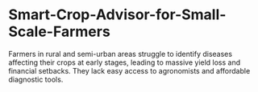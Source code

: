 # Smart-Crop-Advisor-for-Small-Scale-Farmers
Farmers in rural and semi-urban areas struggle to identify diseases affecting their crops at early stages, leading to massive yield loss and financial setbacks. They lack easy access to agronomists and affordable diagnostic tools.
